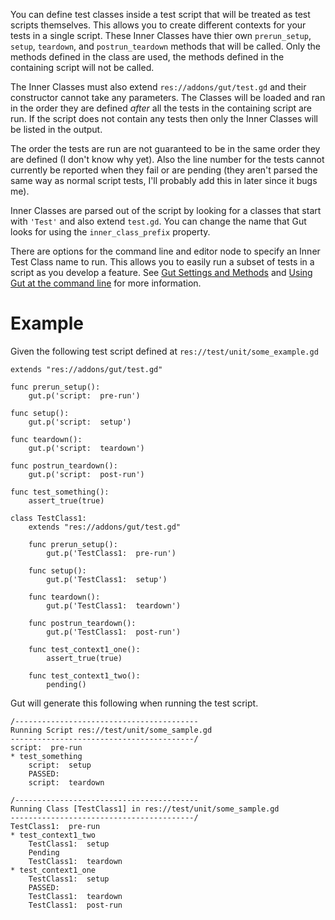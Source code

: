 You can define test classes inside a test script that will be treated as test scripts themselves.  This allows you to create different contexts for your tests in a single script.  These Inner Classes have thier own `prerun_setup`, `setup`, `teardown`, and `postrun_teardown` methods that will be called.  Only the methods defined in the class are used, the methods defined in the containing script will not be called.

The Inner Classes must also extend `res://addons/gut/test.gd` and their constructor cannot take any parameters.  The Classes will be loaded and ran in the order they are defined _after_ all the tests in the containing script are run.  If the script does not contain any tests then only the Inner Classes will be listed in the output.

The order the tests are run are not guaranteed to be in the same order they are defined (I don't know why yet).  Also the line number for the tests cannot currently be reported when they fail or are pending (they aren't parsed the same way as normal script tests, I'll probably add this in later since it bugs me).

Inner Classes are parsed out of the script by looking for a classes that start with `'Test'` and also extend `test.gd`.  You can change the name that Gut looks for using the `inner_class_prefix` property.

There are options for the command line and editor node to specify an Inner Test Class name to run.  This allows you to easily run a subset of tests in a script as you develop a feature.  See [Gut Settings and Methods](https://github.com/bitwes/Gut/wiki/Gut-Settings-And-Methods) and  [Using Gut at the command line](https://github.com/bitwes/Gut/wiki/Command-Line) for more information.

# Example
Given the following test script defined at `res://test/unit/some_example.gd`
```
extends "res://addons/gut/test.gd"

func prerun_setup():
	gut.p('script:  pre-run')

func setup():
	gut.p('script:  setup')

func teardown():
	gut.p('script:  teardown')

func postrun_teardown():
	gut.p('script:  post-run')

func test_something():
	assert_true(true)

class TestClass1:
	extends "res://addons/gut/test.gd"

	func prerun_setup():
		gut.p('TestClass1:  pre-run')

	func setup():
		gut.p('TestClass1:  setup')

	func teardown():
		gut.p('TestClass1:  teardown')

	func postrun_teardown():
		gut.p('TestClass1:  post-run')

	func test_context1_one():
		assert_true(true)

	func test_context1_two():
		pending()
```

Gut will generate this following when running the test script.

```
/-----------------------------------------
Running Script res://test/unit/some_sample.gd
-----------------------------------------/
script:  pre-run
* test_something
    script:  setup
    PASSED:
    script:  teardown

/-----------------------------------------
Running Class [TestClass1] in res://test/unit/some_sample.gd
-----------------------------------------/
TestClass1:  pre-run
* test_context1_two
    TestClass1:  setup
    Pending
    TestClass1:  teardown
* test_context1_one
    TestClass1:  setup
    PASSED:
    TestClass1:  teardown
    TestClass1:  post-run
```
